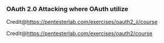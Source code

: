 ###  OAuth 2.0 Attacking where OAuth utilize


Credit@https://pentesterlab.com/exercises/oauth2_ii/course

Credit@https://pentesterlab.com/exercises/oauth2/course
